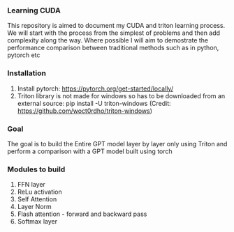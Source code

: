 ### Learning CUDA
This repository is aimed to document my CUDA and triton learning process. We will start with the process from the simplest of problems and then add complexity along the way. Where possible I will aim to demostrate the performance comparison between traditional methods such as in python, pytorch etc

### Installation 
1. Install pytorch: https://pytorch.org/get-started/locally/
2. Triton library is not made for windows so has to be downloaded from an external source: pip install -U triton-windows (Credit: https://github.com/woct0rdho/triton-windows)

### Goal
The goal is to build the Entire GPT model layer by layer only using Triton and perform a comparison with a GPT model built using torch

### Modules to build
1. FFN layer
2. ReLu activation
3. Self Attention
4. Layer Norm
5. Flash attention - forward and backward pass
6. Softmax layer 
